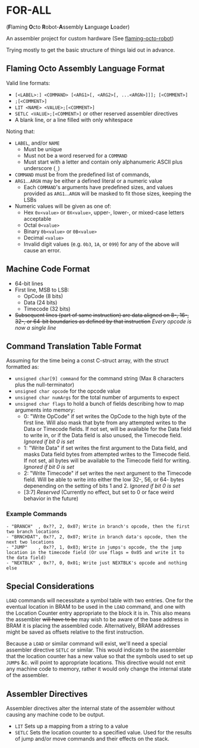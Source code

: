 # FOR-ALL
(**F**laming **O**cto **R**obot-**A**ssembly **L**anguage **L**oader) 

An assembler project for custom hardware (See [flaming-octo-robot](https://github.com/JQIamo/flaming-octo-robot))

Trying mostly to get the basic structure of things laid out in advance.

## Flaming Octo Assembly Language Format
Valid line formats:
  - `[<LABEL>:] <COMMAND> [<ARG1>[, <ARG2>[, ...<ARGN>]]]; [<COMMENT>]`
  - `;[<COMMENT>]`
  - `LIT <NAME> <VALUE>;[<COMMENT>]`
  - `SETLC <VALUE>;[<COMMENT>]` or other reserved assembler directives 
  - A blank line, or a line filled with only whitespace

Noting that:
  - `LABEL`, and/or `NAME`
    - Must be unique
    - Must not be a word reserved for a `COMMAND`
    - Must start with a letter and contain only alphanumeric ASCII plus underscore (`_`)
  - `COMMAND` must be from the predefined list of commands, 
  - `ARG1`...`ARGN` may be either a defined literal or a numeric value
    - Each `COMMAND`'s arguments have predefined sizes, and values provided as `ARG1`...`ARGN` will be masked to fit those sizes, keeping the LSBs
  - Numeric values will be given as one of:
    - Hex `0x<value>` or `0X<value>`, upper-, lower-, or mixed-case letters acceptable
    - Octal `0<value>`
    - Binary `0b<value>` or `0B<value>`
    - Decimal `<value>`
    - Invalid digit values (e.g. `0b3`, `1A`, or `099`) for any of the above will cause an error.
 
## Machine Code Format
  - 64-bit lines
  - First line, MSB to LSB:
    - OpCode (8 bits)
    - Data (24 bits)
    - Timecode (32 bits)
  - ~~Subsequent lines (part of same instruction) are data aligned on 8-, 16-, 32-, or 64-bit boundaries as defined by that instruction~~ _Every opcode is now a single line_

## Command Translation Table Format
Assuming for the time being a const C-struct array, with the struct formatted as:
  - `unsigned char[9] command` for the command string (Max 8 characters plus the null-terminator)
  - `unsigned char opcode` for the opcode value
  - `unsigned char numArgs` for the total number of arguments to expect
  - `unsigned char flags` to hold a bunch of fields describing how to map arguments into memory:
    - 0: "Write OpCode" if set writes the OpCode to the high byte of the first line.  Will also mask that byte from any attempted writes to the Data or Timecode fields.  If not set, will be available for the Data field to write in, or if the Data field is also unused, the Timecode field. _Ignored if bit 0 is set_
    - 1: "Write Data" if set writes the first argument to the Data field, and masks Data field bytes from attempted writes to the Timecode field. If not set, all bytes will be available to the Timecode field for writing. _Ignored if bit 0 is set_
    - 2: "Write Timecode" if set writes the next argument to the Timecode field.  Will be able to write into either the low 32-, 56, or 64- bytes depenending on the setting of bits 1 and 2. _Ignored if bit 0 is set_
	- [3:7] _Reserved_ (Currently no effect, but set to 0 or face weird behavior in the future) 

### Example Commands
	- "BRANCH"  , 0x??, 2, 0x07; Write in branch's opcode, then the first two branch locations
	- "BRNCHDAT", 0x??, 2, 0x07; Write in branch data's opcode, then the next two locations
	- "JUMP"    , 0x??, 1, 0x03; Write in jumps's opcode, the the jump location in the timecode field (Or use flags = 0x05 and write it to the data field)
	- "NEXTBLK" , 0x??, 0, 0x01; Write just NEXTBLK's opcode and nothing else

## Special Considerations

`LOAD` commands will necessitate a symbol table with two entries.  One for the eventual location in BRAM to be used in the `LOAD` command, and one with the Location Counter entry appropriate to the block it is in.  This also means the assembler  ~~will have to be~~ may wish to be aware of the base address in BRAM it is placing the assembled code. Alternatively, BRAM addresses might be saved as offsets relative to the first instruction.

Because a `LOAD` or similar command will exist, we'll need a special assembler directive `SETLC` or similar.  This would indicate to the assembler that the location counter has a new value so that the symbols used to set up `JUMP`s &c. will point to appropriate locations.  This directive would not emit any machine code to memory, rather it would only change the internal state of the assembler.

## Assembler Directives
Assembler directives alter the internal state of the assembler without causing any machine code to be output.
  - `LIT` Sets up a mapping from a string to a value
  - `SETLC` Sets the location counter to a specified value. Used for the results of jump and/or move commands and their effects on the stack.
  